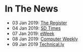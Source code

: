 # In The News

- 03 Jan 2019: [The Register](https://www.theregister.co.uk/2019/01/03/damn_vulnerable_serverless_application/)
- 04 Jan 2019: [SD Times](https://sdtimes.com/cloud/sd-times-news-digest-protegos-dvsa-quicklogic-acquires-ai-company-and-iot-interoperability/)
- 07 Jan 2019: [eWeek](http://www.eweek.com/security/protego-labs-boosts-serverless-security-with-open-source-project)
- 08 Jan 2019: [Computer Weekly](https://www.computerweekly.com/news/252455429/Protego-Labs-launches-serverless-app-security-tool)
- 09 Jan 2019 [Technical.ly](https://technical.ly/baltimore/2019/01/08/protego-has-a-new-open-source-tool-to-provide-serverless-security-training/)
